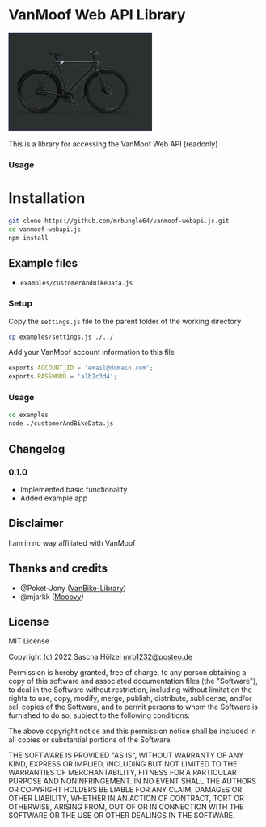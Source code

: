# VanMoof Web API Library

![S3](./vanmoof-s3.png)

This is a library for accessing the VanMoof Web API (readonly)

### Usage

# Installation

```bash
git clone https://github.com/mrbungle64/vanmoof-webapi.js.git
cd vanmoof-webapi.js
npm install
```

## Example files

* `examples/customerAndBikeData.js`

### Setup

Copy the `settings.js` file to the parent folder of the working directory

```bash
cp examples/settings.js ./../
```

Add your VanMoof account information to this file
```js
exports.ACCOUNT_ID = 'email@domain.com';
exports.PASSWORD = 'a1b2c3d4';
```

### Usage

```bash
cd examples
node ./customerAndBikeData.js
```

## Changelog

### 0.1.0

* Implemented basic functionality
* Added example app

## Disclaimer

I am in no way affiliated with VanMoof

## Thanks and credits

* @Poket-Jony ([VanBike-Library](https://github.com/Poket-Jony/vanbike-lib))
* @mjarkk ([Mooovy](https://github.com/mjarkk/vanmoof-web-controller))

## License

MIT License

Copyright (c) 2022 Sascha Hölzel <mrb1232@posteo.de>

Permission is hereby granted, free of charge, to any person obtaining a copy
of this software and associated documentation files (the "Software"), to deal
in the Software without restriction, including without limitation the rights
to use, copy, modify, merge, publish, distribute, sublicense, and/or sell
copies of the Software, and to permit persons to whom the Software is
furnished to do so, subject to the following conditions:

The above copyright notice and this permission notice shall be included in all
copies or substantial portions of the Software.

THE SOFTWARE IS PROVIDED "AS IS", WITHOUT WARRANTY OF ANY KIND, EXPRESS OR
IMPLIED, INCLUDING BUT NOT LIMITED TO THE WARRANTIES OF MERCHANTABILITY,
FITNESS FOR A PARTICULAR PURPOSE AND NONINFRINGEMENT. IN NO EVENT SHALL THE
AUTHORS OR COPYRIGHT HOLDERS BE LIABLE FOR ANY CLAIM, DAMAGES OR OTHER
LIABILITY, WHETHER IN AN ACTION OF CONTRACT, TORT OR OTHERWISE, ARISING FROM,
OUT OF OR IN CONNECTION WITH THE SOFTWARE OR THE USE OR OTHER DEALINGS IN THE
SOFTWARE.
